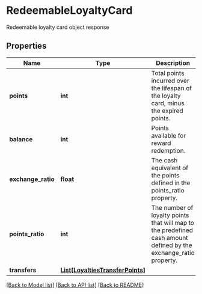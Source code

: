 # RedeemableLoyaltyCard

Redeemable loyalty card object response

## Properties

Name | Type | Description | Notes
------------ | ------------- | ------------- | -------------
**points** | **int** | Total points incurred over the lifespan of the loyalty card, minus the expired points. | [optional] 
**balance** | **int** | Points available for reward redemption. | [optional] 
**exchange_ratio** | **float** | The cash equivalent of the points defined in the points_ratio property. | [optional] 
**points_ratio** | **int** | The number of loyalty points that will map to the predefined cash amount defined by the exchange_ratio property. | [optional] 
**transfers** | [**List[LoyaltiesTransferPoints]**](LoyaltiesTransferPoints.md) |  | [optional] 

[[Back to Model list]](../README.md#documentation-for-models) [[Back to API list]](../README.md#documentation-for-api-endpoints) [[Back to README]](../README.md)


